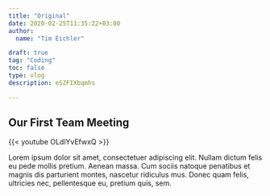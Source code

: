 ```yaml
---
title: "Original"
date: 2020-02-25T11:35:22+03:00
author:
  name: "Tim Eichler"

draft: true
tag: "Coding"
toc: false
type: vlog
description: eSZFIXbqmhs

---
```



## Our First Team Meeting

{{< youtube OLdlYvEfwxQ >}}





Lorem ipsum dolor sit amet, consectetuer adipiscing elit. Nullam dictum felis eu pede mollis pretium. Aenean massa. Cum sociis natoque penatibus et magnis dis parturient montes, nascetur ridiculus mus. Donec quam felis, ultricies nec, pellentesque eu, pretium quis, sem.
